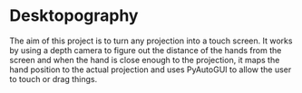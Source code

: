 # Desktopography
The aim of this project is to turn any projection into a touch screen. It works by using a depth camera to figure out the distance of the hands from the screen and when the hand is close enough to the projection, it maps the hand position to the actual projection and uses PyAutoGUI to allow the user to touch or drag things.

